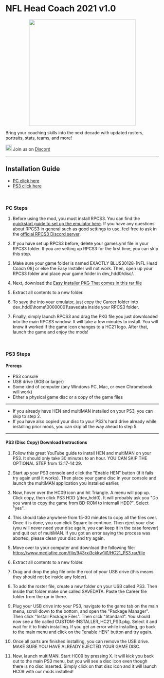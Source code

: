 # NFL Head Coach 2021 v1.0

<p align="center">
    <img src="https://cdn.discordapp.com/attachments/716415565350174822/838794250883301427/pick-guitar-png-4-Transparent-Images_1.png" width="350">
</p>

Bring your coaching skills into the next decade with updated rosters, portraits, stats, teams, and more!

<img width="20" src="https://logo-logos.com/wp-content/uploads/2018/03/Discord_icon.png"> Join us on [Discord](https://discord.gg/4yxqEnCj3t)

---

## Installation Guide

- [PC click here](#pc-steps)
- [PS3 click here](#ps3-steps)

<br/>

### PC Steps

1. Before using the mod, you must install RPCS3. You can find the [quickstart guide to set up the emulator here](https://rpcs3.net/quickstart). If you have any questions about RPCS3 in general such as good settings to use, feel free to ask in the [official RPCS3 Discord server](https://discord.com/invite/Af7H9yp).

1. If you have set up RPCS3 before, delete your games.yml file in your RPCS3 folder. If you are setting up RPCS3 for the first time, you can skip this step.

1. Make sure your game folder is named EXACTLY BLUS30128-[NFL Head Coach 09] or else the Easy Installer will not work. Then, open up your RPCS3 folder and place your game folder in dev_hdd0/disc/. 

1. Next, download the [Easy Installer PKG That comes in this rar file ](https://www.mediafire.com/file/m4jn110ig1z0jqr/HC21_PC.rar/file)

1. Extract all contents to a new folder.

1. To save the into your emulator, just copy the Career folder into dev_hdd0\home\00000001\savedata inside your RPCS3 folder. 

1. Finally, simply launch RPCS3 and drag the PKG file you just downloaded into the main RPCS3 window. It will take a few minutes to install. You will know it worked if the game icon changes to a HC21 logo. After that, launch the game and enjoy the mods!

<br/>

### PS3 Steps
#### Prereqs
- PS3 console
- USB drive (8GB or larger)
- Some kind of computer (any Windows PC, Mac, or even Chromebook will work)
- Either a physical game disc or a copy of the game files

---
- If you already have HEN and multiMAN installed on your PS3, you can skip to step 2.
- If you have also copied your disc to your PS3's hard drive already while installing prior mods, you can skip all the way ahead to step 5.
---

#### PS3 (Disc Copy) Download Instructions

1.	Follow this great YouTube guide to install HEN and multiMAN on your PS3. It should only take 30 minutes to an hour. YOU CAN SKIP THE OPTIONAL STEP from 13:17-14:29.

1.	Start up your PS3 console and click the "Enable HEN" button (if it fails try again until it works). Then place your game disc in your console and launch the multiMAN application you installed earlier.

1.	Now, hover over the HC09 icon and hit Triangle. A menu will pop up. Click copy, then click PS3 HDD (/dev_hdd0). It will probably ask you "Do you want to copy the game from BD-ROM to internall HDD?". Select "yes".

1.	This should take anywhere from 15-30 minutes to copy all the files over. Once it is done, you can click Square to continue. Then eject your disc (you will never need your disc again, you can keep it in the case forever) and quit out of multiMAN. If you got an error saying the process was aborted, please clean your disc and try again.

1.	Move over to your computer and download the following file: https://www.mediafire.com/file/943rxi3ckkw1il1/HC21_PS3.rar/file

1.	Extract all contents to a new folder. 

1.	Drag and drop the pkg file onto the root of your USB drive (this means they should not be inside any folder). 

1.	To add the roster file, create a new folder on your USB called PS3. Then inside that folder make one called SAVEDATA. Paste the Career file folder from the rar in there.

1.	Plug your USB drive into your PS3, navigate to the game tab on the main menu, scroll down to the bottom, and open the "Package Manager". Then click "Install Package Files". Then click "Standard". You should now see a file called CUSTOM-INSTALLER_HC21_PS3.pkg. Select it and wait for it to finish installing. If you get an error while installing, go back to the main menu and click on the "enable HEN" button and try again.

1.	Once all parts are finished installing, you can remove the USB drive. MAKE SURE YOU HAVE ALREADY EJECTED YOUR GAME DISC.

1.	Now, launch multiMAN. Start HC09 by pressing X. It will kick you back out to the main PS3 menu, but you will see a disc icon even though there is no disc inserted. Simply click on that disc icon and it will launch HC09 with our mods installed!
